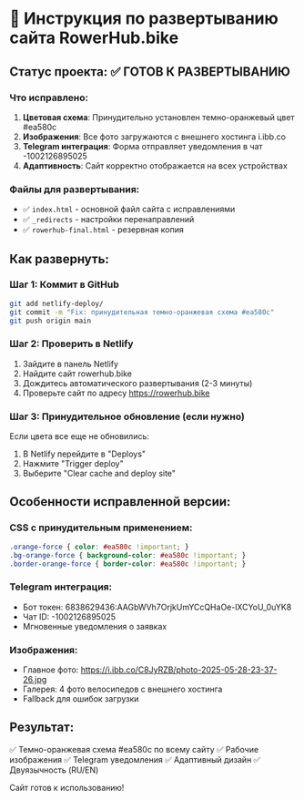 # 🚀 Инструкция по развертыванию сайта RowerHub.bike

## Статус проекта: ✅ ГОТОВ К РАЗВЕРТЫВАНИЮ

### Что исправлено:
1. **Цветовая схема**: Принудительно установлен темно-оранжевый цвет #ea580c
2. **Изображения**: Все фото загружаются с внешнего хостинга i.ibb.co
3. **Telegram интеграция**: Форма отправляет уведомления в чат -1002126895025
4. **Адаптивность**: Сайт корректно отображается на всех устройствах

### Файлы для развертывания:
- ✅ `index.html` - основной файл сайта с исправлениями
- ✅ `_redirects` - настройки перенаправлений
- ✅ `rowerhub-final.html` - резервная копия

## Как развернуть:

### Шаг 1: Коммит в GitHub
```bash
git add netlify-deploy/
git commit -m "Fix: принудительная темно-оранжевая схема #ea580c"
git push origin main
```

### Шаг 2: Проверить в Netlify
1. Зайдите в панель Netlify
2. Найдите сайт rowerhub.bike
3. Дождитесь автоматического развертывания (2-3 минуты)
4. Проверьте сайт по адресу https://rowerhub.bike

### Шаг 3: Принудительное обновление (если нужно)
Если цвета все еще не обновились:
1. В Netlify перейдите в "Deploys"
2. Нажмите "Trigger deploy"
3. Выберите "Clear cache and deploy site"

## Особенности исправленной версии:

### CSS с принудительным применением:
```css
.orange-force { color: #ea580c !important; }
.bg-orange-force { background-color: #ea580c !important; }
.border-orange-force { border-color: #ea580c !important; }
```

### Telegram интеграция:
- Бот токен: 6838629436:AAGbWVh7OrjkUmYCcQHaOe-lXCYoU_0uYK8
- Чат ID: -1002126895025
- Мгновенные уведомления о заявках

### Изображения:
- Главное фото: https://i.ibb.co/C8JyRZB/photo-2025-05-28-23-37-26.jpg
- Галерея: 4 фото велосипедов с внешнего хостинга
- Fallback для ошибок загрузки

## Результат:
✅ Темно-оранжевая схема #ea580c по всему сайту
✅ Рабочие изображения
✅ Telegram уведомления
✅ Адаптивный дизайн
✅ Двуязычность (RU/EN)

Сайт готов к использованию!